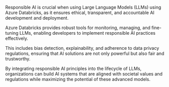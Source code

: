 Responsible AI is crucial when using Large Language Models (LLMs) using Azure Databricks, as it ensures ethical, transparent, and accountable AI development and deployment.

Azure Databricks provides robust tools for monitoring, managing, and fine-tuning LLMs, enabling developers to implement responsible AI practices effectively.

This includes bias detection, explainability, and adherence to data privacy regulations, ensuring that AI solutions are not only powerful but also fair and trustworthy.

By integrating responsible AI principles into the lifecycle of LLMs, organizations can build AI systems that are aligned with societal values and regulations while maximizing the potential of these advanced models.
